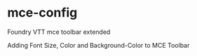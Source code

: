 # mce-config
Foundry VTT mce toolbar extended

Adding Font Size, Color and Background-Color to MCE Toolbar
